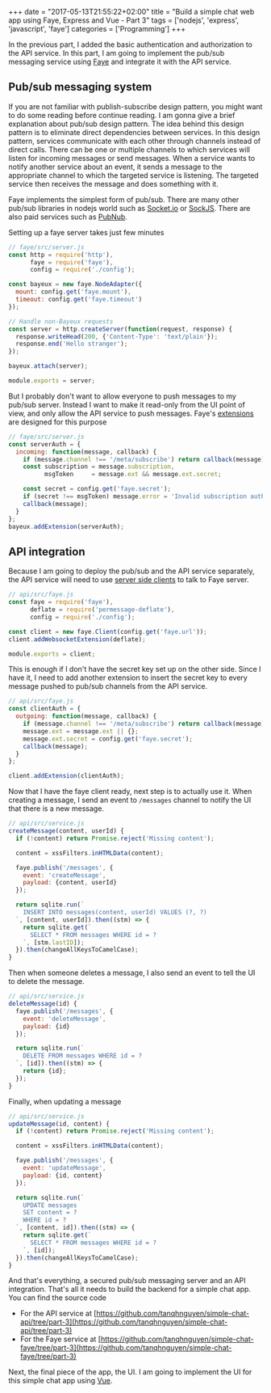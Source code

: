 +++
date = "2017-05-13T21:55:22+02:00"
title = "Build a simple chat web app using Faye, Express and Vue - Part 3"
tags = ['nodejs', 'express', 'javascript', 'faye']
categories = ['Programming']
+++

In the previous part, I added the basic authentication and authorization to the API service. In this part, I am going to implement the pub/sub messaging service using [Faye](https://faye.jcoglan.com/) and integrate it with the API service.

<!--more-->
## Pub/sub messaging system
If you are not familiar with publish-subscribe design pattern, you might want to do some reading before continue reading. I am gonna give a brief explanation about pub/sub design pattern. The idea behind this design pattern is to eliminate direct dependencies between services. In this design pattern, services communicate with each other through channels instead of direct calls. There can be one or multiple channels to which services will listen for incoming messages or send messages. When a service wants to notify another service about an event, it sends a message to the appropriate channel to which the targeted service is listening. The targeted service then receives the message and does something with it.

Faye implements the simplest form of pub/sub. There are many other pub/sub libraries in nodejs world such as [Socket.io](https://socket.io/) or [SockJS](https://github.com/sockjs). There are also paid services such as [PubNub](https://www.pubnub.com/).

Setting up a faye server takes just few minutes

```javascript
// faye/src/server.js
const http = require('http'),
      faye = require('faye'),
      config = require('./config');

const bayeux = new faye.NodeAdapter({
  mount: config.get('faye.mount'),
  timeout: config.get('faye.timeout')
});

// Handle non-Bayeux requests
const server = http.createServer(function(request, response) {
  response.writeHead(200, {'Content-Type': 'text/plain'});
  response.end('Hello stranger');
});

bayeux.attach(server);

module.exports = server;
```

But I probably don't want to allow everyone to push messages to my pub/sub server. Instead I want to make it read-only from the UI point of view, and only allow the API service to push messages. Faye's [extensions](https://faye.jcoglan.com/node/extensions.html) are designed for this purpose

```javascript
// faye/src/server.js
const serverAuth = {
  incoming: function(message, callback) {
    if (message.channel !== '/meta/subscribe') return callback(message);
    const subscription = message.subscription,
          msgToken     = message.ext && message.ext.secret;

    const secret = config.get('faye.secret');
    if (secret !== msgToken) message.error = 'Invalid subscription auth token';
    callback(message);
  }
};
bayeux.addExtension(serverAuth);
```

## API integration
Because I am going to deploy the pub/sub and the API service separately, the API service will need to use [server side clients](https://faye.jcoglan.com/node/clients.html) to talk to Faye server.

```javascript
// api/src/faye.js
const faye = require('faye'),
      deflate = require('permessage-deflate'),
      config = require('./config');

const client = new faye.Client(config.get('faye.url'));
client.addWebsocketExtension(deflate);

module.exports = client;
```

This is enough if I don't have the secret key set up on the other side. Since I have it, I need to add another extension to insert the secret key to every message pushed to pub/sub channels from the API service.

```javascript
// api/src/faye.js
const clientAuth = {
  outgoing: function(message, callback) {
    if (message.channel !== '/meta/subscribe') return callback(message);
    message.ext = message.ext || {};
    message.ext.secret = config.get('faye.secret');
    callback(message);
  }
};

client.addExtension(clientAuth);
```

Now that I have the faye client ready, next step is to actually use it. When creating a message, I send an event to `/messages` channel to notify the UI that there is a new message.

```javascript
// api/src/service.js
createMessage(content, userId) {
  if (!content) return Promise.reject('Missing content');

  content = xssFilters.inHTMLData(content);

  faye.publish('/messages', {
    event: 'createMessage',
    payload: {content, userId}
  });

  return sqlite.run(`
    INSERT INTO messages(content, userId) VALUES (?, ?)
  `, [content, userId]).then((stm) => {
    return sqlite.get(`
      SELECT * FROM messages WHERE id = ?
    `, [stm.lastID]);
  }).then(changeAllKeysToCamelCase);
}
```

Then when someone deletes a message, I also send an event to tell the UI to delete the message.

```javascript
// api/src/service.js
deleteMessage(id) {
  faye.publish('/messages', {
    event: 'deleteMessage',
    payload: {id}
  });

  return sqlite.run(`
    DELETE FROM messages WHERE id = ?
  `, [id]).then((stm) => {
    return {id};
  });
}
```

Finally, when updating a message

```javascript
// api/src/service.js
updateMessage(id, content) {
  if (!content) return Promise.reject('Missing content');

  content = xssFilters.inHTMLData(content);

  faye.publish('/messages', {
    event: 'updateMessage',
    payload: {id, content}
  });

  return sqlite.run(`
    UPDATE messages
    SET content = ?
    WHERE id = ?
  `, [content, id]).then((stm) => {
    return sqlite.get(`
      SELECT * FROM messages WHERE id = ?
    `, [id]);
  }).then(changeAllKeysToCamelCase);
}
```

And that's everything, a secured pub/sub messaging server and an API integration. That's all it needs to build the backend for a simple chat app. You can find the source code

- For the API service at [https://github.com/tanqhnguyen/simple-chat-api/tree/part-3](https://github.com/tanqhnguyen/simple-chat-api/tree/part-3)
- For the Faye service at [https://github.com/tanqhnguyen/simple-chat-faye/tree/part-3](https://github.com/tanqhnguyen/simple-chat-faye/tree/part-3)

Next, the final piece of the app, the UI. I am going to implement the UI for this simple chat app using [Vue](https://vuejs.org/).
